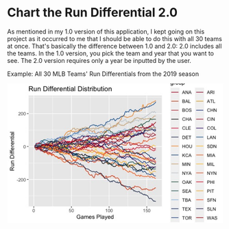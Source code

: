 # Chart the Run Differential 2.0

As mentioned in my 1.0 version of this application, I kept going on this project as it occurred to me that I should be able to do this with all 30 teams at once. That's basically the difference between 1.0 and 2.0: 2.0 includes all the teams. In the 1.0 version, you pick the team and year that you want to see. The 2.0 version requires only a year be inputted by the user. 

Example: All 30 MLB Teams' Run Differentials from the 2019 season

![All](https://github.com/joshsalce/Run_Differential_2.0/blob/main/Final.jpeg)
